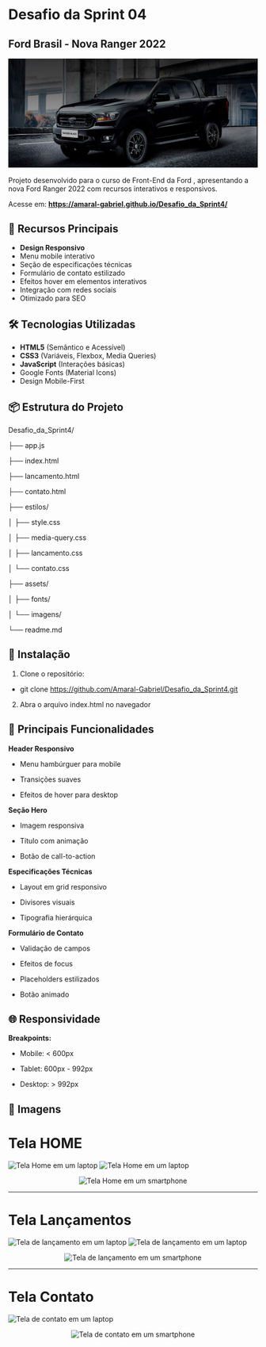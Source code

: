 # Desafio da Sprint 04

## Ford Brasil - Nova Ranger 2022

![Preview do Projeto](assets/img-principal-desktop.jpg)

Projeto desenvolvido para o curso de Front-End da Ford <ENTER>, apresentando a nova Ford Ranger 2022 com recursos interativos e responsivos.

Acesse em: **https://amaral-gabriel.github.io/Desafio_da_Sprint4/**
 

## 🚀 Recursos Principais

- **Design Responsivo**
- Menu mobile interativo
- Seção de especificações técnicas
- Formulário de contato estilizado
- Efeitos hover em elementos interativos
- Integração com redes sociais
- Otimizado para SEO

## 🛠 Tecnologias Utilizadas

- **HTML5** (Semântico e Acessível)
- **CSS3** (Variáveis, Flexbox, Media Queries)
- **JavaScript** (Interações básicas)
- Google Fonts (Material Icons)
- Design Mobile-First

## 📦 Estrutura do Projeto

Desafio_da_Sprint4/

├── app.js

├── index.html

├── lancamento.html

├── contato.html

├── estilos/

│ ├── style.css

│ ├── media-query.css

│ ├── lancamento.css

│ └── contato.css

├── assets/

│ ├── fonts/

│ └── imagens/

└── readme.md


## 🔧 Instalação

1. Clone o repositório:

  - git clone https://github.com/Amaral-Gabriel/Desafio_da_Sprint4.git

2. Abra o arquivo index.html no navegador

## 🎨 Principais Funcionalidades
**Header Responsivo**
  
- Menu hambúrguer para mobile

- Transições suaves

- Efeitos de hover para desktop

**Seção Hero**

- Imagem responsiva

- Título com animação

- Botão de call-to-action

**Especificações Técnicas**

- Layout em grid responsivo

- Divisores visuais

- Tipografia hierárquica

**Formulário de Contato**

- Validação de campos

- Efeitos de focus

- Placeholders estilizados

- Botão animado

## 🌐 Responsividade

**Breakpoints:**

- Mobile: < 600px

- Tablet: 600px - 992px

- Desktop: > 992px

## 📸 Imagens

# Tela HOME

![Tela Home em um laptop](https://github.com/user-attachments/assets/266dd821-631e-412f-b1f5-4c7cd95fef2e)
![Tela Home em um laptop](https://github.com/user-attachments/assets/4bb54cf2-a6e2-4429-acb0-d02a960a2b81)
<div align="center">

![Tela Home em um smartphone](https://github.com/user-attachments/assets/de522706-02f0-4474-9abe-f7b9a24c93e1)

</div>

---

# Tela Lançamentos

![Tela de lançamento em um laptop](https://github.com/user-attachments/assets/855d6493-3ed3-4259-940b-60ec3d51d14e)
![Tela de lançamento em um laptop](https://github.com/user-attachments/assets/e5c3d132-6401-4336-bdca-26a4200a511c)
<div align="center">

![Tela de lançamento em um smartphone](https://github.com/user-attachments/assets/ccf377a9-622b-42b7-9833-f2ea7dad5928)

</div>

---

# Tela Contato
![Tela de contato em um laptop](https://github.com/user-attachments/assets/0c43a1e9-9059-47d8-a543-ab181f7eb7ae)
<div align="center">

![Tela de contato em um smartphone](https://github.com/user-attachments/assets/5b37c997-e8f9-452e-b6fd-0000c420a2f4)

</div>
